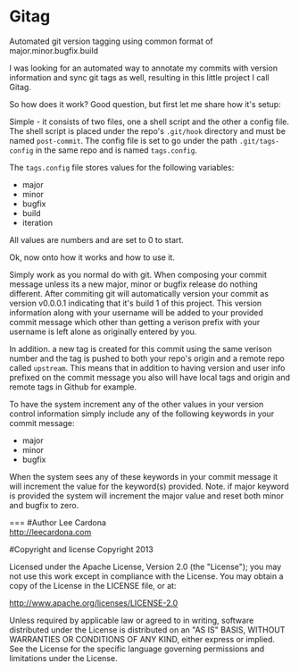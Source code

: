 Gitag
=====

Automated git version tagging using common format of major.minor.bugfix.build  
  
I was looking for an automated way to annotate my commits with version information and sync git tags as well, resulting
in this little project I call Gitag.

So how does it work?  Good question, but first let me share how it's setup:

Simple -  it consists of two files, one a shell script and the other a config file. The shell script
is placed under the repo's `.git/hook` directory and must be named `post-commit`. The config file is set to go under
the path `.git/tags-config` in the same repo and is named `tags.config`.
  
The `tags.config` file stores values for the following variables:
* major
* minor
* bugfix
* build
* iteration
  
All values are numbers and are set to 0 to start. 
  
Ok, now onto how it works and how to use it.

Simply work as you normal do with git. When composing your commit message unless its a new major, minor or bugfix release
do nothing different.  After commiting git will automatically version your commit as version v0.0.0.1 indicating that it's
build 1 of this project. This version information along with your username will be added to your provided commit message
which other than getting a verison prefix with your username is left alone as originally entered by you.

In addition. a new tag is created for this commit using the same verison number and the tag is pushed to both your repo's
origin and a remote repo called `upstream`. This means that in addition to having version and user info prefixed on the 
commit message you also will have local tags and origin and remote tags in Github for example.
  
To have the system increment any of the other values in your version control information simply include any of the following
keywords in your commit message:

* major
* minor
* bugfix

When the system sees any of these keywords in your commit message it will increment the value for the keyword(s) provided.
Note. if major keyword is provided the system will increment the major value and reset both minor and bugfix to zero.

===
#Author
Lee Cardona  
http://leecardona.com

#Copyright and license
Copyright 2013

Licensed under the Apache License, Version 2.0 (the "License"); you may not use this work except in compliance with the License. You may obtain a copy of the License in the LICENSE file, or at:

http://www.apache.org/licenses/LICENSE-2.0

Unless required by applicable law or agreed to in writing, software distributed under the License is distributed on an "AS IS" BASIS, WITHOUT WARRANTIES OR CONDITIONS OF ANY KIND, either express or implied. See the License for the specific language governing permissions and limitations under the License.
